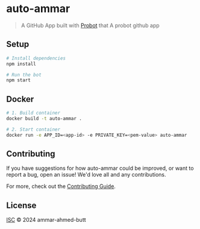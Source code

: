 # auto-ammar

> A GitHub App built with [Probot](https://github.com/probot/probot) that A probot github app

## Setup

```sh
# Install dependencies
npm install

# Run the bot
npm start
```

## Docker

```sh
# 1. Build container
docker build -t auto-ammar .

# 2. Start container
docker run -e APP_ID=<app-id> -e PRIVATE_KEY=<pem-value> auto-ammar
```

## Contributing

If you have suggestions for how auto-ammar could be improved, or want to report a bug, open an issue! We'd love all and any contributions.

For more, check out the [Contributing Guide](CONTRIBUTING.md).


## License

[ISC](LICENSE) © 2024 ammar-ahmed-butt
